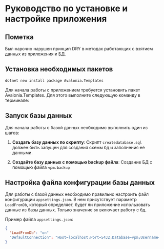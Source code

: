 # Руководство по установке и настройке приложения
## Пометка
Был нарочно нарушен принцип DRY в методах работающих с взятием данных из приложения и БД.

## Установка необходимых пакетов
```bash
dotnet new install package Avalonia.Templates
```

Для начала работы с приложением требуется установить пакет Avalonia.Templates. Для этого выполните следующую команду в терминале:

## Запуск базы данных

Для начала работы с базой данных необходимо выполнить один из шагов:

1. **Создать базу данных по скрипту**: Скрипт `createdatabase.sql` должен быть запущен для создания схемы бд и заполнения её данными.
 
2. **Создайте базу данных с помощью backup файла**:  Создание БД с помощью файла  `vpm.backup`
 
## Настройка файла конфигурации базы данных

Для работы с базой данных необходимо правильно настроить файл конфигурации `appsettings.json`. В нем присутствует параметр `LoadFromDb`, который определяет, будет ли приложение использовать данные из базы данных. 
Только значение `on` включает работу с бд.

Пример файла `appsettings.json`:

```json
{
  "LoadFromDb": "on"
  "DefaultConnection": "Host=localhost;Port=5432;Database=vpm;Username=postgres;Password=1313"
}
```

 
